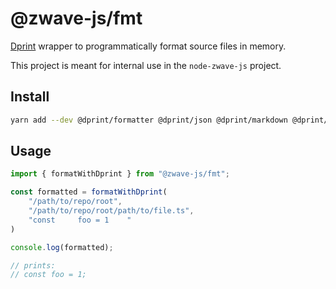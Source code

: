 # @zwave-js/fmt

[Dprint](https://dprint.dev) wrapper to programmatically format source files in memory.

This project is meant for internal use in the `node-zwave-js` project.

## Install

```sh
yarn add --dev @dprint/formatter @dprint/json @dprint/markdown @dprint/typescript @zwave-js/fmt
```

## Usage

```ts
import { formatWithDprint } from "@zwave-js/fmt";

const formatted = formatWithDprint(
	"/path/to/repo/root",
	"/path/to/repo/root/path/to/file.ts",
	"const     foo = 1    "
)

console.log(formatted);

// prints:
// const foo = 1;
```